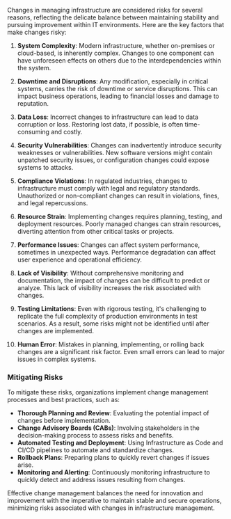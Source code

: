 Changes in managing infrastructure are considered risks for several reasons, reflecting the delicate balance between maintaining stability and pursuing improvement within IT environments. Here are the key factors that make changes risky:

1. **System Complexity**: Modern infrastructure, whether on-premises or cloud-based, is inherently complex. Changes to one component can have unforeseen effects on others due to the interdependencies within the system.

2. **Downtime and Disruptions**: Any modification, especially in critical systems, carries the risk of downtime or service disruptions. This can impact business operations, leading to financial losses and damage to reputation.

3. **Data Loss**: Incorrect changes to infrastructure can lead to data corruption or loss. Restoring lost data, if possible, is often time-consuming and costly.

4. **Security Vulnerabilities**: Changes can inadvertently introduce security weaknesses or vulnerabilities. New software versions might contain unpatched security issues, or configuration changes could expose systems to attacks.

5. **Compliance Violations**: In regulated industries, changes to infrastructure must comply with legal and regulatory standards. Unauthorized or non-compliant changes can result in violations, fines, and legal repercussions.

6. **Resource Strain**: Implementing changes requires planning, testing, and deployment resources. Poorly managed changes can strain resources, diverting attention from other critical tasks or projects.

7. **Performance Issues**: Changes can affect system performance, sometimes in unexpected ways. Performance degradation can affect user experience and operational efficiency.

8. **Lack of Visibility**: Without comprehensive monitoring and documentation, the impact of changes can be difficult to predict or analyze. This lack of visibility increases the risk associated with changes.

9. **Testing Limitations**: Even with rigorous testing, it's challenging to replicate the full complexity of production environments in test scenarios. As a result, some risks might not be identified until after changes are implemented.

10. **Human Error**: Mistakes in planning, implementing, or rolling back changes are a significant risk factor. Even small errors can lead to major issues in complex systems.

### Mitigating Risks

To mitigate these risks, organizations implement change management processes and best practices, such as:
- **Thorough Planning and Review**: Evaluating the potential impact of changes before implementation.
- **Change Advisory Boards (CABs)**: Involving stakeholders in the decision-making process to assess risks and benefits.
- **Automated Testing and Deployment**: Using Infrastructure as Code and CI/CD pipelines to automate and standardize changes.
- **Rollback Plans**: Preparing plans to quickly revert changes if issues arise.
- **Monitoring and Alerting**: Continuously monitoring infrastructure to quickly detect and address issues resulting from changes.

Effective change management balances the need for innovation and improvement with the imperative to maintain stable and secure operations, minimizing risks associated with changes in infrastructure management.
